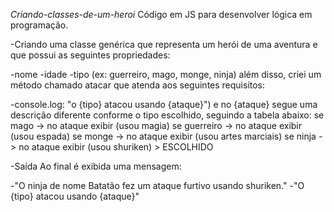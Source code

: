*Criando-classes-de-um-heroi*
Código em JS para desenvolver lógica em programação.

-Criando uma classe genérica que representa um herói de uma aventura e que possui as seguintes propriedades:

-nome
-idade
-tipo (ex: guerreiro, mago, monge, ninja)
além disso, criei um método chamado atacar que atenda aos seguintes requisitos:

-console.log: "o {tipo} atacou usando {ataque}")
e no {ataque} segue uma descrição diferente conforme o tipo escolhido, seguindo a tabela abaixo:
se mago -> no ataque exibir (usou magia) se guerreiro -> no ataque exibir (usou espada) se monge -> no ataque exibir (usou artes marciais) se ninja -> no ataque exibir (usou shuriken) > ESCOLHIDO

-Saída
Ao final é exibida uma mensagem:

-"O ninja de nome Batatão fez um ataque furtivo usando shuriken."
-"O {tipo} atacou usando {ataque}"
